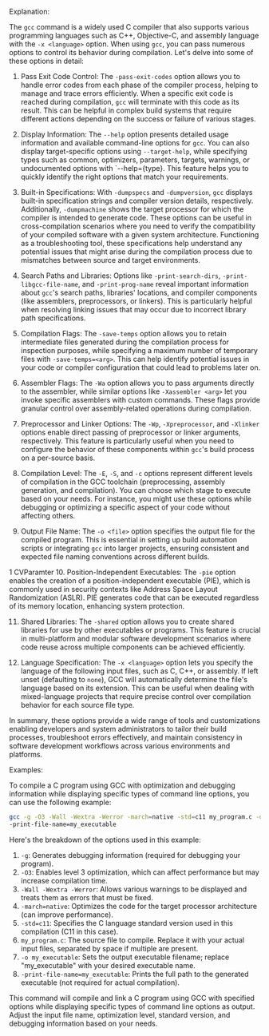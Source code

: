 Explanation:

The `gcc` command is a widely used C compiler that also supports various programming languages such as C++, Objective-C, and assembly language with the `-x <language>` option. When using `gcc`, you can pass numerous options to control its behavior during compilation. Let's delve into some of these options in detail:

1. Pass Exit Code Control:
   The `-pass-exit-codes` option allows you to handle error codes from each phase of the compiler process, helping to manage and trace errors efficiently. When a specific exit code is reached during compilation, `gcc` will terminate with this code as its result. This can be helpful in complex build systems that require different actions depending on the success or failure of various stages.

2. Display Information:
   The `--help` option presents detailed usage information and available command-line options for `gcc`. You can also display target-specific options using `--target-help`, while specifying types such as common, optimizers, parameters, targets, warnings, or undocumented options with `--help={type}. This feature helps you to quickly identify the right options that match your requirements.

3. Built-in Specifications:
   With `-dumpspecs` and `-dumpversion`, `gcc` displays built-in specification strings and compiler version details, respectively. Additionally, `-dumpmachine` shows the target processor for which the compiler is intended to generate code. These options can be useful in cross-compilation scenarios where you need to verify the compatibility of your compiled software with a given system architecture.
 Functioning as a troubleshooting tool, these specifications help understand any potential issues that might arise during the compilation process due to mismatches between source and target environments.

4. Search Paths and Libraries:
   Options like `-print-search-dirs`, `-print-libgcc-file-name`, and `-print-prog-name` reveal important information about `gcc`'s search paths, libraries' locations, and compiler components (like assemblers, preprocessors, or linkers). This is particularly helpful when resolving linking issues that may occur due to incorrect library path specifications.

5. Compilation Flags:
   The `-save-temps` option allows you to retain intermediate files generated during the compilation process for inspection purposes, while specifying a maximum number of temporary files with `-save-temps=<arg>`. This can help identify potential issues in your code or compiler configuration that could lead to problems later on.

6. Assembler Flags:
   The `-Wa` option allows you to pass arguments directly to the assembler, while similar options like `-Xassembler <arg>` let you invoke specific assemblers with custom commands. These flags provide granular control over assembly-related operations during compilation.

7. Preprocessor and Linker Options:
   The `-Wp`, `-Xpreprocessor`, and `-Xlinker` options enable direct passing of preprocessor or linker arguments, respectively. This feature is particularly useful when you need to configure the behavior of these components within `gcc`'s build process on a per-source basis.

8. Compilation Level:
   The `-E`, `-S`, and `-c` options represent different levels of compilation in the GCC toolchain (preprocessing, assembly generation, and compilation). You can choose which stage to execute based on your needs. For instance, you might use these options while debugging or optimizing a specific aspect of your code without affecting others.

9. Output File Name:
   The `-o <file>` option specifies the output file for the compiled program. This is essential in setting up build automation scripts or integrating `gcc` into larger projects, ensuring consistent and expected file naming conventions across different builds.

1 CVParamter
10. Position-Independent Executables:
   The `-pie` option enables the creation of a position-independent executable (PIE), which is commonly used in security contexts like Address Space Layout Randomization (ASLR). PIE generates code that can be executed regardless of its memory location, enhancing system protection.

11. Shared Libraries:
   The `-shared` option allows you to create shared libraries for use by other executables or programs. This feature is crucial in multi-platform and modular software development scenarios where code reuse across multiple components can be achieved efficiently.

12. Language Specification:
   The `-x <language>` option lets you specify the language of the following input files, such as C, C++, or assembly. If left unset (defaulting to `none`), GCC will automatically determine the file's language based on its extension. This can be useful when dealing with mixed-language projects that require precise control over compilation behavior for each source file type.

In summary, these options provide a wide range of tools and customizations enabling developers and system administrators to tailor their build processes, troubleshoot errors effectively, and maintain consistency in software development workflows across various environments and platforms.

Examples:

To compile a C program using GCC with optimization and debugging information while displaying specific types of command line options, you can use the following example:

```bash
gcc -g -O3 -Wall -Wextra -Werror -march=native -std=c11 my_program.c -o my_executable
-print-file-name=my_executable
```

Here's the breakdown of the options used in this example:

1. `-g`: Generates debugging information (required for debugging your program).
2. `-O3`: Enables level 3 optimization, which can affect performance but may increase compilation time.
3. `-Wall -Wextra -Werror`: Allows various warnings to be displayed and treats them as errors that must be fixed.
4. `-march=native`: Optimizes the code for the target processor architecture (can improve performance).
5. `-std=c11`: Specifies the C language standard version used in this compilation (C11 in this case).
6. `my_program.c`: The source file to compile. Replace it with your actual input files, separated by space if multiple are present.
7. `-o my_executable`: Sets the output executable filename; replace "my_executable" with your desired executable name.
8. `-print-file-name=my_executable`: Prints the full path to the generated executable (not required for actual compilation).

This command will compile and link a C program using GCC with specified options while displaying specific types of command line options as output. Adjust the input file name, optimization level, standard version, and debugging information based on your needs.